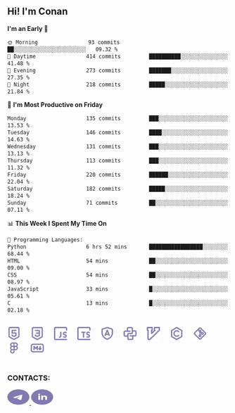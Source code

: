 ## Hi! I'm Conan

<!--START_SECTION:waka-->
**I'm an Early 🐤** 

```text
🌞 Morning                93 commits          ██░░░░░░░░░░░░░░░░░░░░░░░   09.32 % 
🌆 Daytime                414 commits         ██████████░░░░░░░░░░░░░░░   41.48 % 
🌃 Evening                273 commits         ███████░░░░░░░░░░░░░░░░░░   27.35 % 
🌙 Night                  218 commits         █████░░░░░░░░░░░░░░░░░░░░   21.84 % 
```
📅 **I'm Most Productive on Friday** 

```text
Monday                   135 commits         ███░░░░░░░░░░░░░░░░░░░░░░   13.53 % 
Tuesday                  146 commits         ████░░░░░░░░░░░░░░░░░░░░░   14.63 % 
Wednesday                131 commits         ███░░░░░░░░░░░░░░░░░░░░░░   13.13 % 
Thursday                 113 commits         ███░░░░░░░░░░░░░░░░░░░░░░   11.32 % 
Friday                   220 commits         ██████░░░░░░░░░░░░░░░░░░░   22.04 % 
Saturday                 182 commits         █████░░░░░░░░░░░░░░░░░░░░   18.24 % 
Sunday                   71 commits          ██░░░░░░░░░░░░░░░░░░░░░░░   07.11 % 
```


📊 **This Week I Spent My Time On** 

```text
💬 Programming Languages: 
Python                   6 hrs 52 mins       █████████████████░░░░░░░░   68.44 % 
HTML                     54 mins             ██░░░░░░░░░░░░░░░░░░░░░░░   09.00 % 
CSS                      54 mins             ██░░░░░░░░░░░░░░░░░░░░░░░   08.97 % 
JavaScript               33 mins             █░░░░░░░░░░░░░░░░░░░░░░░░   05.61 % 
C                        13 mins             █░░░░░░░░░░░░░░░░░░░░░░░░   02.18 % 
```


<!--END_SECTION:waka-->


<br>

<div align="left">
  <img src="icons/skills/html.svg" height="30" alt="html5"/>
  <img width="15"/>
  <img src="icons/skills/css.svg" height="30" alt="css"/>
    <img width="15"/>
  <img src="icons/skills/javascript.svg" height="30" alt="javascript"/>
  <img width="15"/>
  <img src="icons/skills/typescript.svg" height="30" alt="typescript"/>
  <img width="15"/>
  <img src="icons/skills/angular.svg" height="30" alt="angular"/>
  <img width="15"/>
  <img src="icons/skills/python.svg" height="30" alt="python"/>
  <img width="15"/>
  <img src="icons/skills/vim.svg" height="30" alt="vim"  />
  <img width="15"/>
  <img src="icons/skills/c.svg" height="30" alt="c"/>
  <img width="15"/>
  <img src="icons/skills/git.svg" height="30" alt="git"/>
  <img width="15"/>
  <img src="icons/skills/figma.svg" height="30" alt="figma"/>
  <img width="15"/>
  <img src="icons/skills/markdown.svg" height="30" alt="markdown"/>
</div>

<br>


### CONTACTS:

<div align="left">
  <a href="https://t.me/gkkconan">
    <img src="icons/contacts/telegram.svg" width="50" height="35" alt="telegram"/>
  </a>
  <a href="https://www.linkedin.com/in/gkkconan">
    <img src="icons/contacts/linkedin.svg" width="50" height="35" alt="linkedin"/>
  </a>
</div>
